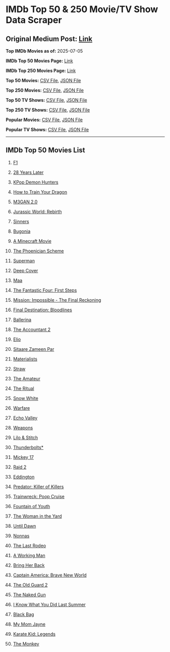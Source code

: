 # IMDb Top 50 & 250 Movie/TV Show Data Scraper

## Original Medium Post: [Link](https://medium.com/@nishantsahoo/which-movie-should-i-watch-5c83a3c0f5b1)

**Top IMDb Movies as of:** 2025-07-05

**IMDb Top 50 Movies Page:** [Link](https://www.imdb.com/search/title/?title_type=feature&release_date=2025-01-01,2025-12-31)

**IMDb Top 250 Movies Page:** [Link](https://www.imdb.com/chart/top/)

**Top 50 Movies:** [CSV File](/data/top50/movies.csv), [JSON File](/data/top50/movies.json)

**Top 250 Movies:** [CSV File](/data/top250/movies.csv), [JSON File](/data/top250/movies.json)

**Top 50 TV Shows:** [CSV File](/data/top50/shows.csv), [JSON File](/data/top50/shows.json)

**Top 250 TV Shows:** [CSV File](/data/top250/shows.csv), [JSON File](/data/top250/shows.json)

**Popular Movies:** [CSV File](/data/popular/movies.csv), [JSON File](/data/popular/movies.json)

**Popular TV Shows:** [CSV File](/data/popular/shows.csv), [JSON File](/data/popular/shows.json)

---

## IMDb Top 50 Movies List

1. [F1](https://www.imdb.com/title/tt16311594/)

2. [28 Years Later](https://www.imdb.com/title/tt10548174/)

3. [KPop Demon Hunters](https://www.imdb.com/title/tt14205554/)

4. [How to Train Your Dragon](https://www.imdb.com/title/tt26743210/)

5. [M3GAN 2.0](https://www.imdb.com/title/tt26342662/)

6. [Jurassic World: Rebirth](https://www.imdb.com/title/tt31036941/)

7. [Sinners](https://www.imdb.com/title/tt31193180/)

8. [Bugonia](https://www.imdb.com/title/tt12300742/)

9. [A Minecraft Movie](https://www.imdb.com/title/tt3566834/)

10. [The Phoenician Scheme](https://www.imdb.com/title/tt30840798/)

11. [Superman](https://www.imdb.com/title/tt5950044/)

12. [Deep Cover](https://www.imdb.com/title/tt31121295/)

13. [Maa](https://www.imdb.com/title/tt30496762/)

14. [The Fantastic Four: First Steps](https://www.imdb.com/title/tt10676052/)

15. [Mission: Impossible - The Final Reckoning](https://www.imdb.com/title/tt9603208/)

16. [Final Destination: Bloodlines](https://www.imdb.com/title/tt9619824/)

17. [Ballerina](https://www.imdb.com/title/tt7181546/)

18. [The Accountant 2](https://www.imdb.com/title/tt7068946/)

19. [Elio](https://www.imdb.com/title/tt4900148/)

20. [Sitaare Zameen Par](https://www.imdb.com/title/tt29471573/)

21. [Materialists](https://www.imdb.com/title/tt30253473/)

22. [Straw](https://www.imdb.com/title/tt32550101/)

23. [The Amateur](https://www.imdb.com/title/tt0899043/)

24. [The Ritual](https://www.imdb.com/title/tt32194932/)

25. [Snow White](https://www.imdb.com/title/tt6208148/)

26. [Warfare](https://www.imdb.com/title/tt31434639/)

27. [Echo Valley](https://www.imdb.com/title/tt27052633/)

28. [Weapons](https://www.imdb.com/title/tt26581740/)

29. [Lilo & Stitch](https://www.imdb.com/title/tt11655566/)

30. [Thunderbolts\*](https://www.imdb.com/title/tt20969586/)

31. [Mickey 17](https://www.imdb.com/title/tt12299608/)

32. [Raid 2](https://www.imdb.com/title/tt28089700/)

33. [Eddington](https://www.imdb.com/title/tt31176520/)

34. [Predator: Killer of Killers](https://www.imdb.com/title/tt36463894/)

35. [Trainwreck: Poop Cruise](https://www.imdb.com/title/tt36856455/)

36. [Fountain of Youth](https://www.imdb.com/title/tt27075958/)

37. [The Woman in the Yard](https://www.imdb.com/title/tt31314296/)

38. [Until Dawn](https://www.imdb.com/title/tt30955489/)

39. [Nonnas](https://www.imdb.com/title/tt28309594/)

40. [The Last Rodeo](https://www.imdb.com/title/tt30908405/)

41. [A Working Man](https://www.imdb.com/title/tt9150192/)

42. [Bring Her Back](https://www.imdb.com/title/tt32246771/)

43. [Captain America: Brave New World](https://www.imdb.com/title/tt14513804/)

44. [The Old Guard 2](https://www.imdb.com/title/tt14961624/)

45. [The Naked Gun](https://www.imdb.com/title/tt3402138/)

46. [I Know What You Did Last Summer](https://www.imdb.com/title/tt4045450/)

47. [Black Bag](https://www.imdb.com/title/tt30988739/)

48. [My Mom Jayne](https://www.imdb.com/title/tt36464353/)

49. [Karate Kid: Legends](https://www.imdb.com/title/tt1674782/)

50. [The Monkey](https://www.imdb.com/title/tt27714946/)
